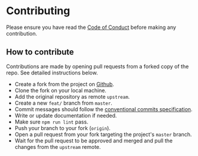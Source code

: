 # Contributing

Please ensure you have read the [Code of Conduct](./CODE_OF_CONDUCT.md) before making any contribution.

## How to contribute

Contributions are made by opening pull requests from a forked copy of the repo. See detailed instructions below.

- Create a fork from the project on [Github](https://github.com/devoinc/genesys-design-system).
- Clone the fork on your local machine.
- Add the original repository as remote `upstream`.
- Create a new `feat/` branch from `master`.
- Commit messages should follow the [conventional commits specification](https://www.conventionalcommits.org/en/v1.0.0/).
- Write or update documentation if needed.
- Make sure `npm run lint` pass.
- Push your branch to your fork (`origin`).
- Open a pull request from your fork targeting the project's `master` branch.
- Wait for the pull request to be approved and merged and pull the changes from the `upstream` remote.
